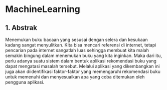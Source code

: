 # MachineLearning
## 1. Abstrak
Menemukan buku bacaan yang sesusai dengan selera dan kesukaan kadang sangat menyulitkan. Kita bisa mencari referensi di internet, tetapi pencarian pada internet sangatlah luas sehingga membuat kita malah semakin bingung dalam menemukan buku yang kita inginkan. Maka dari itu, perlu adanya suatu sistem dalam bentuk aplikasi rekomendasi buku yang dapat mengatasi masalah tersebut. Melalui aplikasi yang dikembangkan ini juga akan diidentifikasi faktor-faktor yang memengaruhi rekomendasi buku untuk memenuhi dan menyesuaikan apa yang coba ditemukan oleh pengguna aplikasi.
